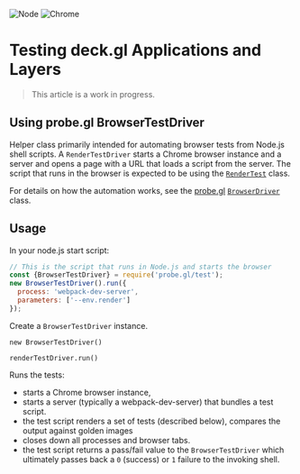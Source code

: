 <p class="badges">
  <img src="https://img.shields.io/badge/Node.js-v8.0-blue.svg?style=flat-square" alt="Node" />
  <img src="https://img.shields.io/badge/Chrome-v64+-blue.svg?style=flat-square" alt="Chrome" />
</p>

# Testing deck.gl Applications and Layers

> This article is a work in progress.


## Using probe.gl BrowserTestDriver

Helper class primarily intended for automating browser tests from Node.js shell scripts. A `RenderTestDriver` starts a Chrome browser instance and a server and opens a page with a URL that loads a script from the server. The script that runs in the browser is expected to be using the [`RenderTest`](/docs/api-reference/test-utils/render-test.md) class.

For details on how the automation works, see the [probe.gl](https://uber-web.github.io/probe.gl/#/documentation) [`BrowserDriver`](https://uber-web.github.io/probe.gl/#/documentation/api-reference-testing/browserdriver) class.


## Usage

In your node.js start script:
```js
// This is the script that runs in Node.js and starts the browser
const {BrowserTestDriver} = require('probe.gl/test');
new BrowserTestDriver().run({
  process: 'webpack-dev-server',
  parameters: ['--env.render']
});
```


Create a `BrowserTestDriver` instance.

`new BrowserTestDriver()`


`renderTestDriver.run()`

Runs the tests:
* starts a Chrome browser instance,
* starts a server (typically a webpack-dev-server) that bundles a test script.
* the test script renders a set of tests (described below), compares the output against golden images
* closes down all processes and browser tabs.
* the test script returns a pass/fail value to the `BrowserTestDriver` which ultimately passes back a `0` (success) or `1` failure to the invoking shell.
